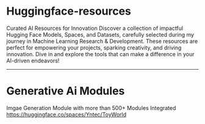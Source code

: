 
# Huggingface-resources

Curated AI Resources for Innovation
Discover a collection of impactful Hugging Face Models, Spaces, and Datasets, carefully selected during my journey in Machine Learning Research & Development. These resources are perfect for empowering your projects, sparking creativity, and driving innovation. Dive in and explore the tools that can make a difference in your AI-driven endeavors!

------------------------------------------------------------------------
# Generative Ai Modules
Imgae Generation Module with more than 500+ Modules Integrated 
https://huggingface.co/spaces/Yntec/ToyWorld
 
